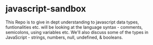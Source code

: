 # javascript-sandbox
This Repo is to give in dept understanding to javascript data types, funtionalities etc. 
will be looking at the language syntax - comments, semicolons, using variables etc. We'll also discuss some of the types in JavaScript - strings, numbers, null, undefined, & booleans. 
